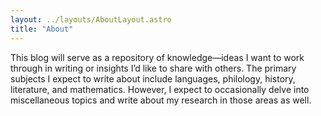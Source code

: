 ```yaml
---
layout: ../layouts/AboutLayout.astro
title: "About"
---
```


This blog will serve as a repository of knowledge—ideas I want to work through in writing or insights I’d like to share with others. The primary subjects I expect to write about include languages, philology, history, literature, and mathematics. However, I expect to occasionally delve into miscellaneous topics and write about my research in those areas as well.
